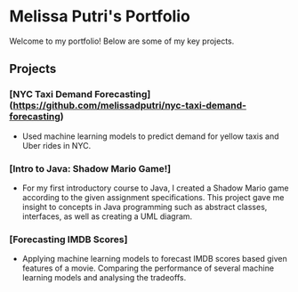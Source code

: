 # Melissa Putri's Portfolio

Welcome to my portfolio! Below are some of my key projects.

## Projects
### [NYC Taxi Demand Forecasting] (https://github.com/melissadputri/nyc-taxi-demand-forecasting)
- Used machine learning models to predict demand for yellow taxis and Uber rides in NYC.

### [Intro to Java: Shadow Mario Game!]
- For my first introductory course to Java, I created a Shadow Mario game according to the given assignment specifications. This project gave me insight to concepts in Java programming such as abstract classes, interfaces, as well as creating a UML diagram.

### [Forecasting IMDB Scores]
- Applying machine learning models to forecast IMDB scores based given features of a movie. Comparing the performance of several machine learning models and analysing the tradeoffs.
